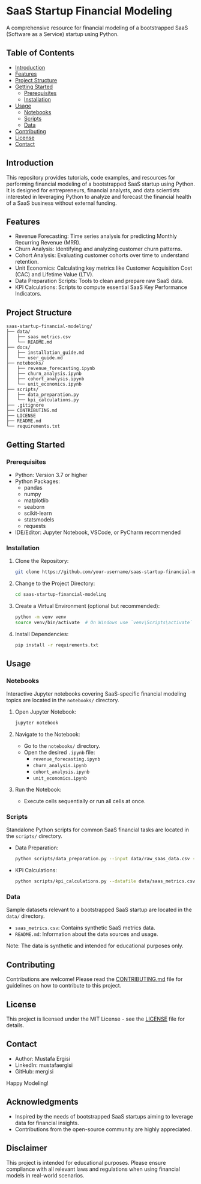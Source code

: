 # SaaS Startup Financial Modeling

A comprehensive resource for financial modeling of a bootstrapped SaaS (Software as a Service) startup using Python.

## Table of Contents
- [Introduction](#introduction)
- [Features](#features)
- [Project Structure](#project-structure)
- [Getting Started](#getting-started)
  - [Prerequisites](#prerequisites)
  - [Installation](#installation)
- [Usage](#usage)
  - [Notebooks](#notebooks)
  - [Scripts](#scripts)
  - [Data](#data)
- [Contributing](#contributing)
- [License](#license)
- [Contact](#contact)

## Introduction

This repository provides tutorials, code examples, and resources for performing financial modeling of a bootstrapped SaaS startup using Python. It is designed for entrepreneurs, financial analysts, and data scientists interested in leveraging Python to analyze and forecast the financial health of a SaaS business without external funding.

## Features

- Revenue Forecasting: Time series analysis for predicting Monthly Recurring Revenue (MRR).
- Churn Analysis: Identifying and analyzing customer churn patterns.
- Cohort Analysis: Evaluating customer cohorts over time to understand retention.
- Unit Economics: Calculating key metrics like Customer Acquisition Cost (CAC) and Lifetime Value (LTV).
- Data Preparation Scripts: Tools to clean and prepare raw SaaS data.
- KPI Calculations: Scripts to compute essential SaaS Key Performance Indicators.

## Project Structure

```
saas-startup-financial-modeling/
├── data/
│   ├── saas_metrics.csv
│   └── README.md
├── docs/
│   ├── installation_guide.md
│   └── user_guide.md
├── notebooks/
│   ├── revenue_forecasting.ipynb
│   ├── churn_analysis.ipynb
│   ├── cohort_analysis.ipynb
│   └── unit_economics.ipynb
├── scripts/
│   ├── data_preparation.py
│   └── kpi_calculations.py
├── .gitignore
├── CONTRIBUTING.md
├── LICENSE
├── README.md
└── requirements.txt
```

## Getting Started

### Prerequisites

- Python: Version 3.7 or higher
- Python Packages:
  - pandas
  - numpy
  - matplotlib
  - seaborn
  - scikit-learn
  - statsmodels
  - requests
- IDE/Editor: Jupyter Notebook, VSCode, or PyCharm recommended

### Installation

1. Clone the Repository:
   ```bash
   git clone https://github.com/your-username/saas-startup-financial-modeling.git
   ```

2. Change to the Project Directory:
   ```bash
   cd saas-startup-financial-modeling
   ```

3. Create a Virtual Environment (optional but recommended):
   ```bash
   python -m venv venv
   source venv/bin/activate  # On Windows use `venv\Scripts\activate`
   ```

4. Install Dependencies:
   ```bash
   pip install -r requirements.txt
   ```

## Usage

### Notebooks

Interactive Jupyter notebooks covering SaaS-specific financial modeling topics are located in the `notebooks/` directory.

1. Open Jupyter Notebook:
   ```bash
   jupyter notebook
   ```

2. Navigate to the Notebook:
   - Go to the `notebooks/` directory.
   - Open the desired `.ipynb` file:
     - `revenue_forecasting.ipynb`
     - `churn_analysis.ipynb`
     - `cohort_analysis.ipynb`
     - `unit_economics.ipynb`

3. Run the Notebook:
   - Execute cells sequentially or run all cells at once.

### Scripts

Standalone Python scripts for common SaaS financial tasks are located in the `scripts/` directory.

- Data Preparation:
  ```bash
  python scripts/data_preparation.py --input data/raw_saas_data.csv --output data/saas_metrics.csv
  ```

- KPI Calculations:
  ```bash
  python scripts/kpi_calculations.py --datafile data/saas_metrics.csv
  ```

### Data

Sample datasets relevant to a bootstrapped SaaS startup are located in the `data/` directory.

- `saas_metrics.csv`: Contains synthetic SaaS metrics data.
- `README.md`: Information about the data sources and usage.

Note: The data is synthetic and intended for educational purposes only.

## Contributing

Contributions are welcome! Please read the [CONTRIBUTING.md](CONTRIBUTING.md) file for guidelines on how to contribute to this project.

## License

This project is licensed under the MIT License - see the [LICENSE](LICENSE) file for details.

## Contact

- Author: Mustafa Ergisi
- LinkedIn: mustafaergisi
- GitHub: mergisi

Happy Modeling!

## Acknowledgments

- Inspired by the needs of bootstrapped SaaS startups aiming to leverage data for financial insights.
- Contributions from the open-source community are highly appreciated.

## Disclaimer

This project is intended for educational purposes. Please ensure compliance with all relevant laws and regulations when using financial models in real-world scenarios.
